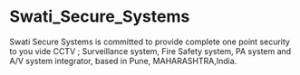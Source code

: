 # Swati_Secure_Systems
Swati Secure Systems is committed to provide complete one point security to you vide CCTV ;
Surveillance system, Fire Safety system, PA system and A/V system integrator, based in Pune, MAHARASHTRA,India.

